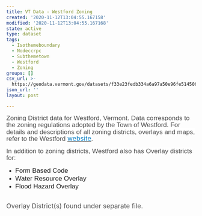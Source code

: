 ```yaml
---
title: VT Data - Westford Zoning
created: '2020-11-12T13:04:55.167158'
modified: '2020-11-12T13:04:55.167168'
state: active
type: dataset
tags:
  - Isothemeboundary
  - Nodeccrpc
  - Subthemetown
  - Westford
  - Zoning
groups: []
csv_url: >-
  https://geodata.vermont.gov/datasets/f33e23fedb334a6a97a50e96fe514506_0.csv?outSR=%7B%22latestWkid%22%3A3857%2C%22wkid%22%3A102100%7D
json_url: ''
layout: post

---
```

<p><span style='font-size:13.0pt;line-height:107%;font-family:
&quot;Arial&quot;,sans-serif;color:#4C4C4C;background:white'>Zoning District data for
Westford, Vermont. Data corresponds to the zoning regulations adopted by the
Town of Westford. For details and descriptions of all zoning districts,
overlays and maps, refer to the Westford </span><a href='https://westfordvt.us/documents/planning-zoning/' style='font-variant-ligatures: normal;font-variant-caps: normal;orphans: 2;
text-align:start;widows: 2;-webkit-text-stroke-width: 0px;word-spacing:0px' target='_blank'><span style='font-size:13.0pt;line-height:107%;color:#0079C1;background:white;
text-decoration:none;text-underline:none'>website</span></a><span style='font-size:13.0pt;line-height:107%;font-family:&quot;Arial&quot;,sans-serif;
color:#4C4C4C;background:white'><span style='font-variant-ligatures: normal;
font-variant-caps: normal;orphans: 2;text-align:start;widows: 2;-webkit-text-stroke-width: 0px;
text-decoration-style: initial;text-decoration-color: initial;word-spacing:
0px'>.</span></span></p><p><span style='font-size:13.0pt;line-height:107%;font-family:&quot;Arial&quot;,sans-serif;
color:#4C4C4C;background:white'><span style='font-variant-ligatures: normal;
font-variant-caps: normal;orphans: 2;text-align:start;widows: 2;-webkit-text-stroke-width: 0px;
text-decoration-style: initial;text-decoration-color: initial;word-spacing:
0px'>In addition to zoning districts, Westford also has Overlay districts for:</span></span></p><p><ul><li><font face='Arial, sans-serif'><span style='font-size: 17.3333px;'>Form Based Code</span></font></li><li><font face='Arial, sans-serif'><span style='font-size: 17.3333px;'>Water Resource Overlay</span></font></li><li><font face='Arial, sans-serif'><span style='font-size: 17.3333px;'>Flood Hazard Overlay</span></font></li></ul></p> <p><br /><span style='font-size:13.0pt;color:#4C4C4C'>Overlay
District(s) found under separate file.</span></p>
